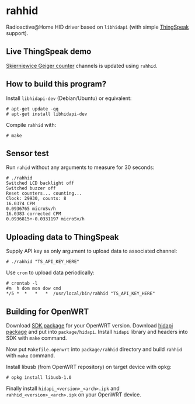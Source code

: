 rahhid
======

Radioactive@Home HID driver based on `libhidapi` (with simple [ThingSpeak](https://thingspeak.com/) support).

Live ThingSpeak demo
--------------------

[Skierniewice Geiger counter](https://thingspeak.com/channels/52967) channels is updated using `rahhid`.

How to build this program?
------------------------

Install `libhidapi-dev` (Debian/Ubuntu) or equivalent:
```
# apt-get update -qq
# apt-get install libhidapi-dev
```

Compile `rahhid` with:
```
# make
```

Sensor test
-----------
Run `rahid` without any arguments to measure for 30 seconds:
```
# ./rahhid
Switched LCD backlight off
Switched buzzer off
Reset counters... counting...
Clock: 29930, counts: 8
16.0374 CPM
0.0936765 microSv/h
16.0383 corrected CPM
0.0936815+-0.0331197 microSv/h
```

Uploading data to ThingSpeak
----------------------------
Supply API key as only argument to upload data to associated channel:

```
# ./rahhid "TS_API_KEY_HERE"
```

Use `cron` to upload data periodically:
```
# crontab -l
#m  h dom mon dow cmd
*/5 *  *   *   *  /usr/local/bin/rahhid "TS_API_KEY_HERE"
```

Building for OpenWRT
--------------------
Download [SDK package](http://wiki.openwrt.org/doc/howto/obtain.firmware.sdk) for your OpenWRT version. Download [hidapi package](https://github.com/openwrt/packages/tree/master/libs/hidapi) and put into
`package/hidapi`. Install `hidapi` library and headers into SDK with `make` command.

Now put `Makefile.openwrt` into `package/rahhid` directory and build `rahhid` with `make` command.

Install libusb (from OpenWRT repository) on target device with opkg:
```
# opkg install libusb-1.0
```

Finally install `hidapi_<version>_<arch>.ipk` and `rahhid_<version>_<arch>.ipk` on your OpenWRT device.
